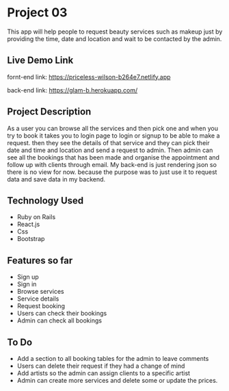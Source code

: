 Project 03
=================================

This app will help people to request beauty services such as makeup just by providing the time, date and location and wait to be contacted by the admin.

Live Demo Link
---------------------------------
fornt-end link:
https://priceless-wilson-b264e7.netlify.app

back-end link:
https://glam-b.herokuapp.com/


Project Description
---------------------------------
As a user you can browse all the services and then pick one and when you try to book it takes you to login page to login or signup to be able to make a request. then they see the details of that service and they can pick their date and time and location and send a request to admin. Then admin can see all the bookings that has been made and organise the appointment and follow up with clients through email.
My back-end is just rendering json so there is no view for now. because the purpose was to just use it to request data and save data in my backend.

Technology Used
----------------------------------
- Ruby on Rails
- React.js
- Css
- Bootstrap

Features so far
----------------------------------
- Sign up
- Sign in
- Browse services
- Service details
- Request booking
- Users can check their bookings
- Admin can check all bookings

To Do
----------------------------------
- Add a section to all booking tables for the admin to leave comments
- Users can delete their request if they had a change of mind
- Add artists so the admin can assign clients to a specific artist
- Admin can create more services and delete some or update the prices.
